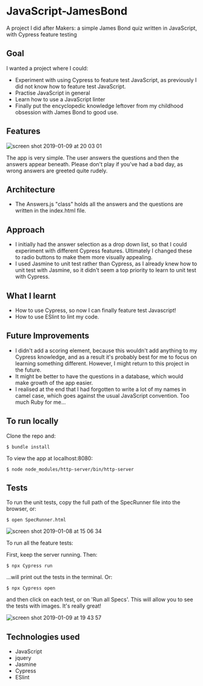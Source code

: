 # JavaScript-JamesBond

A project I did after Makers: a simple James Bond quiz written in JavaScript, with Cypress feature testing

## Goal

I wanted a project where I could:
- Experiment with using Cypress to feature test JavaScript, as previously I did not know how to feature test JavaScript.
- Practise JavaScript in general
- Learn how to use a JavaScript linter
- Finally put the encyclopedic knowledge leftover from my childhood obsession with James Bond to good use.

## Features

![screen shot 2019-01-09 at 20 03 01](https://user-images.githubusercontent.com/42243785/50925709-0de93200-144b-11e9-8b08-4d8dd63ea179.png)


The app is very simple. The user answers the questions and then the answers appear beneath. Please don't play if you've had a bad day, as wrong answers are greeted quite rudely.  


## Architecture

- The Answers.js "class" holds all the answers and the questions are written in the index.html file.  

## Approach

- I initially had the answer selection as a drop down list, so that I could experiment with different Cypress features. Ultimately I changed these to radio buttons to make them more visually appealing.  
- I used Jasmine to unit test rather than Cypress, as I already knew how to unit test with Jasmine, so it didn't seem a top priority to learn to unit test with Cypress.

## What I learnt

- How to use Cypress, so now I can finally feature test Javascript!
- How to use ESlint to lint my code.

## Future Improvements

- I didn't add a scoring element, because this wouldn't add anything to my Cypress knowledge, and as a result it's probably best for me to focus on learning something different. However, I might return to this project in the future.
- It might be better to have the questions in a database, which would make growth of the app easier.
- I realised at the end that I had forgotten to write a lot of my names in camel case, which goes against the usual JavaScript convention. Too much Ruby for me...

## To run locally

Clone the repo and:
```
$ bundle install
```

To view the app at localhost:8080:

```
$ node node_modules/http-server/bin/http-server
```

## Tests

To run the unit tests, copy the full path of the SpecRunner file into the browser, or:

```
$ open SpecRunner.html
```
![screen shot 2019-01-08 at 15 06 34](https://user-images.githubusercontent.com/42243785/50924133-9f09da00-1446-11e9-94fa-c46a31880688.png)

To run all the feature tests:

First, keep the server running. Then:
```
$ npx Cypress run
```

...will print out the tests in the terminal. Or:

```
$ npx Cypress open
```
and then click on each test, or on 'Run all Specs'. This will allow you to see the tests with images. It's really great!

![screen shot 2019-01-09 at 19 43 57](https://user-images.githubusercontent.com/42243785/50924259-f60faf00-1446-11e9-9108-99c2fb659540.png)

## Technologies used

- JavaScript
- jquery
- Jasmine
- Cypress
- ESlint
